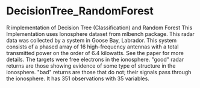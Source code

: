 # DecisionTree_RandomForest
R implementation of Decision Tree (Classification) and Random Forest
This Implementation uses Ionosphere dataset from mlbench package.
This radar data was collected by a system in Goose Bay, Labrador. This system consists of a phased
array of 16 high-frequency antennas with a total transmitted power on the order of 6.4 kilowatts.
See the paper for more details.  The targets were free electrons in the ionosphere.  "good" radar
returns are those showing evidence of some type of structure in the ionosphere.  "bad" returns are
those that do not; their signals pass through the ionosphere.
It has 351 observations with 35 variables.
